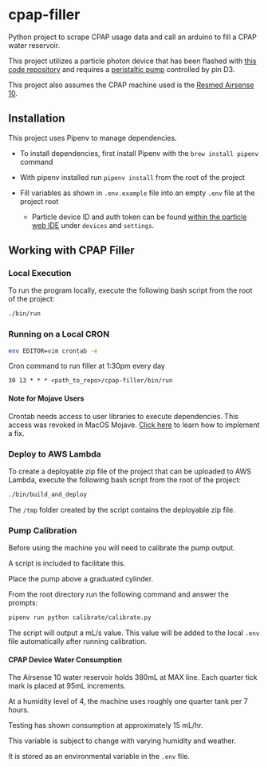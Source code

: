 # cpap-filler

Python project to scrape CPAP usage data and call an arduino to fill a CPAP water reservoir.

This project utilizes a particle photon device that has been flashed with [this code repository](https://github.com/jersearls/cpap-filler-arduino) and requires a [peristaltic pump](https://www.amazon.com/gp/product/B00VHYO9F0/ref=oh_aui_detailpage_o07_s00?ie=UTF8&psc=1) controlled by pin D3. 

This project also assumes the CPAP machine used is the [Resmed Airsense 10](https://www.resmed.com/us/en/consumer/products/devices/airsense-10-cpap.html). 

## Installation

This project uses Pipenv to manage dependencies.

* To install dependencies, first install Pipenv with the `brew install pipenv` command

* With pipenv installed run `pipenv install` from the root of the project

* Fill variables as shown in `.env.example` file into an empty `.env` file at the project root
	* Particle device ID and auth token can be found [within the particle web IDE](https://build.particle.io/) under `devices` and `settings`.


## Working with CPAP Filler
### Local Execution

To run the program locally, execute the following bash script from the root of the project:

```bash
./bin/run
```

### Running on a Local CRON

```bash
env EDITOR=vim crontab -e
```

Cron command to run filler at 1:30pm every day

`30 13 * * * <path_to_repo>/cpap-filler/bin/run`

#### Note for Mojave Users

Crontab needs access to user libraries to execute dependencies. This access was revoked in MacOS Mojave. [Click here](https://blog.bejarano.io/fixing-cron-jobs-in-mojave.html) to learn how to implement a fix. 

### Deploy to AWS Lambda

To create a deployable zip file of the project that can be uploaded to AWS Lambda, execute the following bash script from the root of the project:

```bash
./bin/build_and_deploy
```

The `/tmp` folder created by the script contains the deployable zip file.

### Pump Calibration

Before using the machine you will need to calibrate the pump output.

A script is included to facilitate this.

Place the pump above a graduated cylinder.

From the root directory run the following command and answer the prompts:

```bash
pipenv run python calibrate/calibrate.py
```

The script will output a mL/s value. This value will be added to the local `.env` file automatically after running calibration.



#### CPAP Device Water Consumption

The Airsense 10 water reservoir holds 380mL at MAX line. 
Each quarter tick mark is placed at 95mL increments.

At a humidity level of 4, the machine uses roughly one quarter tank per 7 hours.

Testing has shown consumption at approximately 15 mL/hr.

This variable is subject to change with varying humidity and weather. 

It is stored as an environmental variable in the `.env` file. 

